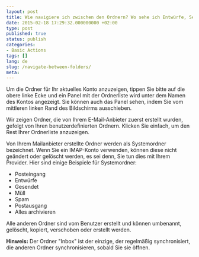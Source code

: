 ```yaml
---
layout: post
title: Wie navigiere ich zwischen den Ordnern? Wo sehe ich Entwürfe, Sent, Archive & Trash Ordner? Wie sieht man Ordner anders als Posteingang?
date: 2015-02-18 17:29:32.000000000 +02:00
type: post
published: true
status: publish
categories:
- Basic Actions
tags: []
lang: de
slug: /navigate-between-folders/
meta:
---
```


Um die Ordner für Ihr aktuelles Konto anzuzeigen, tippen Sie bitte auf die obere linke Ecke und ein Panel mit der Ordnerliste wird unter dem Namen des Kontos angezeigt. Sie können auch das Panel sehen, indem Sie vom mittleren linken Rand des Bildschirms ausschieben.

Wir zeigen Ordner, die von Ihrem E-Mail-Anbieter zuerst erstellt wurden, gefolgt von Ihren benutzerdefinierten Ordnern. Klicken Sie einfach, um den Rest Ihrer Ordnerliste anzuzeigen.

Von Ihrem Mailanbieter erstellte Ordner werden als Systemordner bezeichnet. Wenn Sie ein IMAP-Konto verwenden, können diese nicht geändert oder gelöscht werden, es sei denn, Sie tun dies mit Ihrem Provider. Hier sind einige Beispiele für Systemordner:

* Posteingang
* Entwürfe
* Gesendet
* Müll
* Spam
* Postausgang
* Alles archivieren

Alle anderen Ordner sind vom Benutzer erstellt und können umbenannt, gelöscht, kopiert, verschoben oder erstellt werden.

**Hinweis:** Der Ordner "Inbox" ist der einzige, der regelmäßig synchronisiert, die anderen Ordner synchronisieren, sobald Sie sie öffnen.
